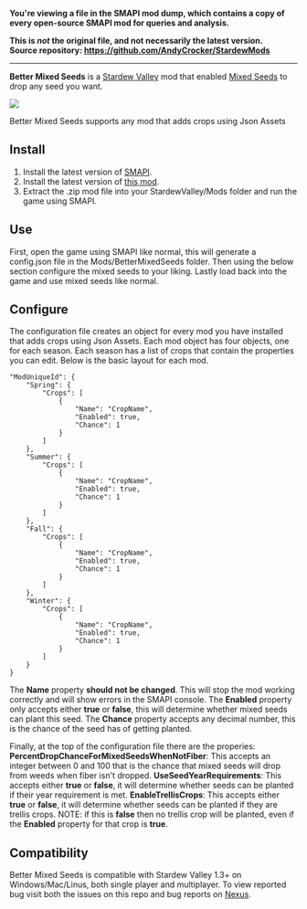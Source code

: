 **You're viewing a file in the SMAPI mod dump, which contains a copy of every open-source SMAPI mod
for queries and analysis.**

**This is _not_ the original file, and not necessarily the latest version.**  
**Source repository: https://github.com/AndyCrocker/StardewMods**

----

**Better Mixed Seeds** is a [Stardew Valley](http://stardewvalley.net/) mod that enabled [Mixed Seeds](https://stardewvalleywiki.com/Mixed_Seeds) to drop any seed you want.

![](pics/greenhouse.png)

Better Mixed Seeds supports any mod that adds crops using Json Assets

## Install
1. Install the latest version of [SMAPI](https://www.nexusmods.com/stardewvalley/mods/2400).
2. Install the latest version of [this mod](https://www.nexusmods.com/stardewvalley/mods/3012).
3. Extract the .zip mod file into your StardewValley/Mods folder and run the game using SMAPI.

## Use
First, open the game using SMAPI like normal, this will generate a config.json file in the Mods/BetterMixedSeeds folder.
Then using the below section configure the mixed seeds to your liking.
Lastly load back into the game and use mixed seeds like normal.

## Configure
The configuration file creates an object for every mod you have installed that adds crops using Json Assets. Each mod object has four objects, one for each season. Each season has a list of crops that contain the properties you can edit. Below is the basic layout for each mod.

    "ModUniqueId": {
        "Spring": {
            "Crops": [
                {
                    "Name": "CropName",
                    "Enabled": true,
                    "Chance": 1
                }
            ]
        },
        "Summer": {
            "Crops": [
                {
                    "Name": "CropName",
                    "Enabled": true,
                    "Chance": 1
                }
            ]   
        },
        "Fall": {
            "Crops": [
                {
                    "Name": "CropName",
                    "Enabled": true,
                    "Chance": 1
                }
            ]
        },
        "Winter": {
            "Crops": [
                {
                    "Name": "CropName",
                    "Enabled": true,
                    "Chance": 1
                }
            ]
        }
    }

The **Name** property **should not be changed**. This will stop the mod working correctly and will show errors in the SMAPI console.
The **Enabled** property only accepts either **true** or **false**, this will determine whether mixed seeds can plant this seed.
The **Chance** property accepts any decimal number, this is the chance of the seed has of getting planted.

Finally, at the top of the configuration file there are the properies:
**PercentDropChanceForMixedSeedsWhenNotFiber**: This accepts an integer between 0 and 100 that is the chance that mixed seeds will drop from weeds when fiber isn't dropped.
**UseSeedYearRequirements**: This accepts either **true** or **false**, it will determine whether seeds can be planted if their year requirement is met.
**EnableTrellisCrops**: This accepts either **true** or **false**, it will determine whether seeds can be planted if they are trellis crops. NOTE: if this is **false** then no trellis crop will be planted, even if the **Enabled** property for that crop is **true**.

## Compatibility
Better Mixed Seeds is compatible with Stardew Valley 1.3+ on Windows/Mac/Linus, both single player and multiplayer. To view reported bug visit both the issues on this repo and bug reports on [Nexus](https://www.nexusmods.com/stardewvalley/mods/3012?tab=bugs).
